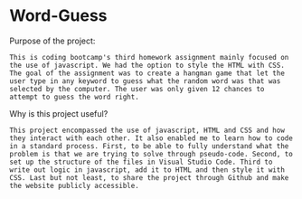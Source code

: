 # Word-Guess

Purpose of the project: 

    This is coding bootcamp's third homework assignment mainly focused on the use of javascript. We had the option to style the HTML with CSS. The goal of the assignment was to create a hangman game that let the user type in any keyword to guess what the random word was that was selected by the computer. The user was only given 12 chances to attempt to guess the word right. 


Why is this project useful? 

    This project encompassed the use of javascript, HTML and CSS and how they interact with each other. It also enabled me to learn how to code in a standard process. First, to be able to fully understand what the problem is that we are trying to solve through pseudo-code. Second, to set up the structure of the files in Visual Studio Code. Third to write out logic in javascript, add it to HTML and then style it with CSS. Last but not least, to share the project through Github and make the website publicly accessible. 





